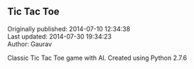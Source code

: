 ## Tic Tac Toe   
Originally published: 2014-07-10 12:34:38  
Last updated: 2014-07-30 19:34:23  
Author: Gaurav   
  
Classic Tic Tac Toe game with AI.
Created using Python 2.7.6